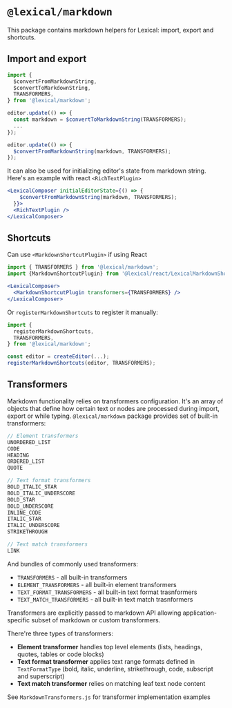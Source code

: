 # `@lexical/markdown`

This package contains markdown helpers for Lexical: import, export and shortcuts.

## Import and export
```js
import {
  $convertFromMarkdownString,
  $convertToMarkdownString,
  TRANSFORMERS,
} from '@lexical/markdown';

editor.update(() => {
  const markdown = $convertToMarkdownString(TRANSFORMERS);
  ...
});

editor.update(() => {
  $convertFromMarkdownString(markdown, TRANSFORMERS);
});
```

It can also be used for initializing editor's state from markdown string. Here's an example with react `<RichTextPlugin>`
```jsx
<LexicalComposer initialEditorState={() => {
    $convertFromMarkdownString(markdown, TRANSFORMERS);
  }}>
  <RichTextPlugin />
</LexicalComposer>
```

## Shortcuts
Can use `<MarkdownShortcutPlugin>` if using React
```jsx
import { TRANSFORMERS } from '@lexical/markdown';
import {MarkdownShortcutPlugin} from '@lexical/react/LexicalMarkdownShortcutPlugin';

<LexicalComposer>
  <MarkdownShortcutPlugin transformers={TRANSFORMERS} />
</LexicalComposer>
```

Or `registerMarkdownShortcuts` to register it manually:
```js
import {
  registerMarkdownShortcuts,
  TRANSFORMERS,
} from '@lexical/markdown';

const editor = createEditor(...);
registerMarkdownShortcuts(editor, TRANSFORMERS);
```

## Transformers
Markdown functionality relies on transformers configuration. It's an array of objects that define how certain text or nodes
are processed during import, export or while typing. `@lexical/markdown` package provides set of built-in transformers:
```js
// Element transformers
UNORDERED_LIST
CODE
HEADING
ORDERED_LIST
QUOTE

// Text format transformers
BOLD_ITALIC_STAR
BOLD_ITALIC_UNDERSCORE
BOLD_STAR
BOLD_UNDERSCORE
INLINE_CODE
ITALIC_STAR
ITALIC_UNDERSCORE
STRIKETHROUGH

// Text match transformers
LINK
```

And bundles of commonly used transformers:
- `TRANSFORMERS` - all built-in transformers
- `ELEMENT_TRANSFORMERS` - all built-in element transformers
- `TEXT_FORMAT_TRANSFORMERS` - all built-in text format trasnformers
- `TEXT_MATCH_TRANSFORMERS` - all built-in text match trasnformers

Transformers are explicitly passed to markdown API allowing application-specific subset of markdown or custom transformers.

There're three types of transformers:

- **Element transformer** handles top level elements (lists, headings, quotes, tables or code blocks)
- **Text format transformer** applies text range formats defined in `TextFormatType` (bold, italic, underline, strikethrough, code, subscript and superscript)
- **Text match transformer** relies on matching leaf text node content

See `MarkdownTransformers.js` for transformer implementation examples

